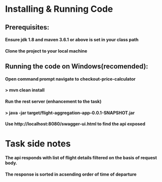 # Installing & Running Code

## Prerequisites:

#### Ensure jdk 1.8 and maven 3.6.1 or above is set in your class path
#### Clone the project to your local machine 


## Running the code on Windows(recomended):

#### Open command prompt navigate to checkout-price-calculator
#### > mvn clean install

#### Run the rest server (enhancement to the task)
#### > java -jar target/flight-aggregation-app-0.0.1-SNAPSHOT.jar

#### Use http://localhost:8080/swagger-ui.html to find the api exposed

# Task side notes
#### The api responds with list of flight details filtered on the basis of request body.
#### The response is sorted in acsending order of time of departure